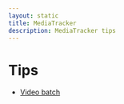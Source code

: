 ```yaml
---
layout: static
title: MediaTracker
description: MediaTracker tips
---
```


# Tips

* [Video batch](video-batch)

